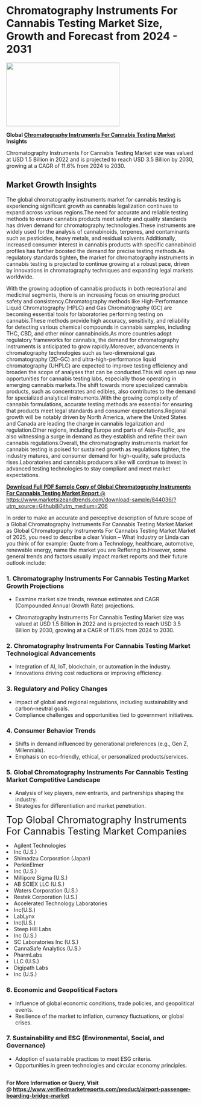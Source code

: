 <H1>Chromatography Instruments For Cannabis Testing Market Size, Growth and Forecast from 2024 - 2031</H1><img class="aligncenter size-medium wp-image-584254" src="https://thirdeyenews.in/wp-content/uploads/2024/09/Global-Market-Research-300x168.jpeg" alt="" width="300" height="168" /><p><strong>Global&nbsp;<a href="https://www.marketsizeandtrends.com/download-sample/844036/?utm_source=Github8j?utm_medium=206">Chromatography Instruments For Cannabis Testing Market</a> Insights</strong></p><p>Chromatography Instruments For Cannabis Testing Market size was valued at USD 1.5 Billion in 2022 and is projected to reach USD 3.5 Billion by 2030, growing at a CAGR of 11.6% from 2024 to 2030.</p><p><h2>Market Growth Insights</h2> <p>The global chromatography instruments market for cannabis testing is experiencing significant growth as cannabis legalization continues to expand across various regions.The need for accurate and reliable testing methods to ensure cannabis products meet safety and quality standards has driven demand for chromatography technologies.These instruments are widely used for the analysis of cannabinoids, terpenes, and contaminants such as pesticides, heavy metals, and residual solvents.Additionally, increased consumer interest in cannabis products with specific cannabinoid profiles has further boosted the demand for precise testing methods.As regulatory standards tighten, the market for chromatography instruments in cannabis testing is projected to continue growing at a robust pace, driven by innovations in chromatography techniques and expanding legal markets worldwide.</p> <p><a href="#"></a></p> <p>With the growing adoption of cannabis products in both recreational and medicinal segments, there is an increasing focus on ensuring product safety and consistency.Chromatography methods like High-Performance Liquid Chromatography (HPLC) and Gas Chromatography (GC) are becoming essential tools for laboratories performing testing on cannabis.These methods provide high accuracy, sensitivity, and reliability for detecting various chemical compounds in cannabis samples, including THC, CBD, and other minor cannabinoids.As more countries adopt regulatory frameworks for cannabis, the demand for chromatography instruments is anticipated to grow rapidly.Moreover, advancements in chromatography technologies such as two-dimensional gas chromatography (2D-GC) and ultra-high-performance liquid chromatography (UHPLC) are expected to improve testing efficiency and broaden the scope of analyses that can be conducted.This will open up new opportunities for cannabis testing labs, especially those operating in emerging cannabis markets.The shift towards more specialized cannabis products, such as concentrates and edibles, also contributes to the demand for specialized analytical instruments.With the growing complexity of cannabis formulations, accurate testing methods are essential for ensuring that products meet legal standards and consumer expectations.Regional growth will be notably driven by North America, where the United States and Canada are leading the charge in cannabis legalization and regulation.Other regions, including Europe and parts of Asia-Pacific, are also witnessing a surge in demand as they establish and refine their own cannabis regulations.Overall, the chromatography instruments market for cannabis testing is poised for sustained growth as regulations tighten, the industry matures, and consumer demand for high-quality, safe products rises.Laboratories and cannabis producers alike will continue to invest in advanced testing technologies to stay compliant and meet market expectations.</p> <p><a href="#"></p><p><span class=""><strong>Download Full PDF Sample Copy of Global Chromatography Instruments For Cannabis Testing Market Report</strong> @ <a href="https://www.marketsizeandtrends.com/download-sample/844036/?utm_source=Github8j?utm_medium=206" target="_blank">https://www.marketsizeandtrends.com/download-sample/844036/?utm_source=Github8j?utm_medium=206</a></span></p><p>In order to make an accurate and perceptive description of future scope of a Global&nbsp;Chromatography Instruments For Cannabis Testing Market Market as Global&nbsp;Chromatography Instruments For Cannabis Testing Market Market of 2025, you need to describe a clear Vision &ndash; What Industry or Linda can you think of for example: Quote from a Technology, healthcare, automotive, renewable energy, name the market you are Reffering to.However, some general trends and factors usually impact market reports and their future outlook include:</p><h3>1.&nbsp;<strong>Chromatography Instruments For Cannabis Testing Market Growth Projections</strong></h3><ul><li>Examine market size trends, revenue estimates and CAGR (Compounded Annual Growth Rate) projections.</li><li><p>Chromatography Instruments For Cannabis Testing Market size was valued at USD 1.5 Billion in 2022 and is projected to reach USD 3.5 Billion by 2030, growing at a CAGR of 11.6% from 2024 to 2030.</p></li></ul><h3>2.&nbsp;<strong>Chromatography Instruments For Cannabis Testing Market Technological Advancements</strong></h3><ul><li>Integration of AI, IoT, blockchain, or automation in the industry.</li><li>Innovations driving cost reductions or improving efficiency.</li></ul><h3>3.&nbsp;<strong>Regulatory and Policy Changes</strong></h3><ul><li>Impact of global and regional regulations, including sustainability and carbon-neutral goals.</li><li>Compliance challenges and opportunities tied to government initiatives.</li></ul><h3>4.&nbsp;<strong>Consumer Behavior Trends</strong></h3><ul><li>Shifts in demand influenced by generational preferences (e.g., Gen Z, Millennials).</li><li>Emphasis on eco-friendly, ethical, or personalized products/services.</li></ul><h3>5.&nbsp;<strong>Global Chromatography Instruments For Cannabis Testing Market Competitive Landscape</strong></h3><ul><li>Analysis of key players, new entrants, and partnerships shaping the industry.</li><li>Strategies for differentiation and market penetration.</li></ul><p data-pm-slice="1 1 []"><span style="color: inherit; font-family: inherit; font-size: 25px;">Top Global Chromatography Instruments For Cannabis Testing Market Companies</span></p><div class="" data-test-id=""><p><li>Agilent Technologies</li><li> Inc (U.S.)</li><li> Shimadzu Corporation (Japan)</li><li> PerkinElmer</li><li> Inc (U.S.)</li><li> Millipore Sigma (U.S.)</li><li> AB SCIEX LLC (U.S.)</li><li> Waters Corporation (U.S.)</li><li> Restek Corporation (U.S.)</li><li> Accelerated Technology Laboratories</li><li> Inc(U.S.)</li><li> LabLynx</li><li> Inc(U.S.)</li><li> Steep Hill Labs</li><li> Inc (U.S.)</li><li> SC Laboratories Inc (U.S.)</li><li> CannaSafe Analytics (U.S.)</li><li> PharmLabs</li><li> LLC (U.S.)</li><li> Digipath Labs</li><li> Inc (U.S.)</li></p></div><h3>6.&nbsp;<strong>Economic and Geopolitical Factors</strong></h3><ul><li>Influence of global economic conditions, trade policies, and geopolitical events.</li><li>Resilience of the market to inflation, currency fluctuations, or global crises.</li></ul><h3>7.&nbsp;<strong>Sustainability and ESG (Environmental, Social, and Governance)</strong></h3><ul><li>Adoption of sustainable practices to meet ESG criteria.</li><li>Opportunities in green technologies and circular economy principles.</li></ul><h2><strong style="font-size: 14px;">For More Information or Query, Visit @&nbsp;</strong><a style="background-color: #ffffff; font-size: 14px;" href="https://www.marketsizeandtrends.com/report/chromatography-instruments-for-cannabis-testing-market/" target="_blank">https://www.verifiedmarketreports.com/product/airport-passenger-boarding-bridge-market</a></h2>